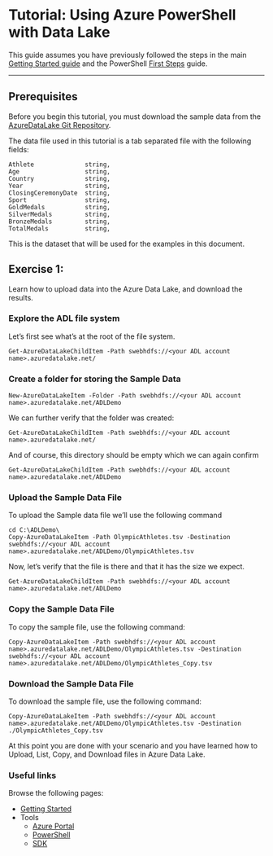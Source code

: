 # Tutorial: Using Azure PowerShell with Data Lake

This guide assumes you have previously followed the steps in the main [Getting Started guide](../GettingStarted.md) and the PowerShell [First Steps](FirstSteps.md) guide.

-------------

## Prerequisites
Before you begin this tutorial, you must download the sample data from the [AzureDataLake Git Repository](https://github.com/MicrosoftBigData/AzureDataLake/tree/master/Samples/SampleData/OlympicAthletes.tsv).

The data file used in this tutorial is a tab separated file with the following fields:

    Athlete              string,
    Age                  string,
    Country              string,
    Year                 string,
    ClosingCeremonyDate  string,
    Sport                string,
    GoldMedals           string,
    SilverMedals         string,
    BronzeMedals         string,
    TotalMedals          string,

This is the dataset that will be used for the examples in this document. 

## Exercise 1: 
Learn how to upload data into the Azure Data Lake, and download the results.

### Explore the ADL file system
Let’s first see what’s at the root of the file system.

    Get-AzureDataLakeChildItem -Path swebhdfs://<your ADL account name>.azuredatalake.net/

### Create a folder for storing the Sample Data

    New-AzureDataLakeItem -Folder -Path swebhdfs://<your ADL account name>.azuredatalake.net/ADLDemo

We can further verify that the folder was created:

    Get-AzureDataLakeChildItem -Path swebhdfs://<your ADL account name>.azuredatalake.net/

And of course, this directory should be empty which we can again confirm

    Get-AzureDataLakeChildItem -Path swebhdfs://<your ADL account name>.azuredatalake.net/ADLDemo

### Upload the Sample Data File
To upload the Sample data file we’ll use the following command

    cd C:\ADLDemo\
    Copy-AzureDataLakeItem -Path OlympicAthletes.tsv -Destination swebhdfs://<your ADL account name>.azuredatalake.net/ADLDemo/OlympicAthletes.tsv

Now, let’s verify that the file is there and that it has the size we expect.

    Get-AzureDataLakeChildItem -Path swebhdfs://<your ADL account name>.azuredatalake.net/ADLDemo

### Copy the Sample Data File
To copy the sample file, use the following command:

    Copy-AzureDataLakeItem -Path swebhdfs://<your ADL account name>.azuredatalake.net/ADLDemo/OlympicAthletes.tsv -Destination swebhdfs://<your ADL account name>.azuredatalake.net/ADLDemo/OlympicAthletes_Copy.tsv
    
### Download the Sample Data File
To download the sample file, use the following command:

    Copy-AzureDataLakeItem -Path swebhdfs://<your ADL account name>.azuredatalake.net/ADLDemo/OlympicAthletes.tsv -Destination ./OlympicAthletes_Copy.tsv

At this point you are done with your scenario and you have learned how to Upload, List, Copy, and Download files in Azure Data Lake.

### Useful links

Browse the following pages:

* [Getting Started](../GettingStarted.md)
* Tools
    * [Azure Portal](../AzurePortal/FirstSteps.md)
    * [PowerShell](../PowerShell/FirstSteps.md)
    * [SDK](../SDK/FirstSteps.md)
